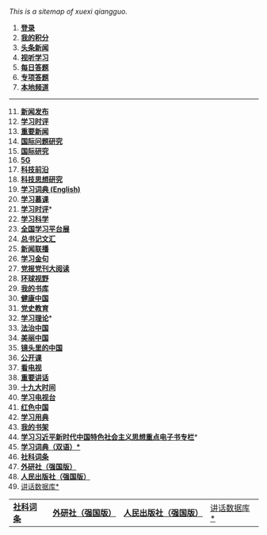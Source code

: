 

*This is a sitemap of xuexi qiangguo.*

1. **[登录](https://pc.xuexi.cn/points/login.html?ref=https%3A%2F%2Fwww.xuexi.cn%2F)**
2. **[我的积分](https://pc.xuexi.cn/points/my-points.html)**
3. **[头条新闻](https://www.xuexi.cn/72ac54163d26d6677a80b8e21a776cfa/9a3668c13f6e303932b5e0e100fc248b.html)**
4. **[视听学习](https://www.xuexi.cn/4426aa87b0b64ac671c96379a3a8bd26/db086044562a57b441c24f2af1c8e101.html#1novbsbi47k-5)**
5. **[每日答题](https://pc.xuexi.cn/points/exam-practice.html)**
6. **[专项答题](https://pc.xuexi.cn/points/exam-paper-list.html)**
7. **[本地频道](https://tj.xuexi.cn/)**

------

11. **[新闻发布](https://www.xuexi.cn/bab787a637b47d3e51166f6a0daeafdb/9a3668c13f6e303932b5e0e100fc248b.html)**
12. **[学习时评](https://www.xuexi.cn/d05cad69216e688d304bb91ef3aac4c6/9a3668c13f6e303932b5e0e100fc248b.html)**
13. **[重要新闻](https://www.xuexi.cn/98d5ae483720f701144e4dabf99a4a34/5957f69bffab66811b99940516ec8784.html)**
14. **[国际问题研究](https://www.xuexi.cn/52e44abae4bdb29ec9c20e2ebc8ff4c4/5957f69bffab66811b99940516ec8784.html)**
15. **[国际研究](https://www.xuexi.cn/xxqg.html?id=d5f79e31c394432a85a0e8f77bec3d9b)**
16. **[5G](https://www.xuexi.cn/f927c245be854d1fab1789ea7e0b40f3/90fcecad01824c42acad7153fc552356.html)**
17. **[科技前沿](https://www.xuexi.cn/f64099d849c46d8b64b25e3313e1b172/5957f69bffab66811b99940516ec8784.html)**
18. **[科技思想研究](https://www.xuexi.cn/0db3aecacaed782aaab2da53498360ad/5957f69bffab66811b99940516ec8784.html)**
19. **[学习词典 (English)](https://www.xuexi.cn/d6399cd070074625b24eb5952a5ea64c/b7dd5b56969a59022b5a12ff049cc2eb.html)**
20. **[学习慕课](https://www.xuexi.cn/f547c0f321ac9a0a95154a21485a29d6/1cdd8ef7bfc3919650206590533c3d2a.html)**
21. **[学习时评](https://www.xuexi.cn/d05cad69216e688d304bb91ef3aac4c6/9a3668c13f6e303932b5e0e100fc248b.html)***
22. **[学习科学](https://www.xuexi.cn/896bddc5f57a423b857a85eb40f98945/72742e3e40c96ade71e42b6e7ed42419.html)**
23. **[全国学习平台展](https://www.xuexi.cn/e8cb7e8132ee33125793b020f6a63180/df59e7a5427508e62df34eb36f5c0223.html)**
24. **[总书记文汇](https://www.xuexi.cn/5c90534c80d14c060d6683fa960e3676/82573c005c024095037d2186a02244cb.html)**
25. **[新闻联播](https://www.xuexi.cn/8e35a343fca20ee32c79d67e35dfca90/7f9f27c65e84e71e1b7189b7132b4710.html)**
26. **[学习金句](https://www.xuexi.cn/xxqg.html?id=e8fef3d718f24640a49a0d09632c4d93)**
27. **[党报党刊大阅读](https://www.xuexi.cn/26d28f3e53f9533c50b9ddd94ae5d79a/a86870b30c3994f155fb3c2aa2838fb9.html)**
28. **[环球视野](https://www.xuexi.cn/261c9a142ef8e6375ed554815a26d585/f2d8ff735982530b7a8c9bb90fa99f68.html)**
29. **[我的书库](https://www.xuexi.cn/33590d1e7810a9270f32d4a9a092c446/632637934f4fde6f0cefbf743596aee5.html)**
30. **[健康中国](https://www.xuexi.cn/xxqg.html?id=4975d3461fae4a6d8334df7fe6cd177d)**
31. **[党史教育](https://www.xuexi.cn/xxqg.html?id=2b6a8077cad544c4a22894547b42a137)**
32. **[学习理论](https://www.xuexi.cn/xxqg.html?id=3cba33e067d64ded8a1a503f0774675c)***
33. **[法治中国](https://www.xuexi.cn/xxqg.html?id=85a36708538c4fda94daa97507e00da1)**
34. **[美丽中国](https://www.xuexi.cn/b51582609167f915bcd0f5532daee48d/778eae63fed91ff4c54dc15f22c7fc31.html)**
35. **[镜头里的中国](https://www.xuexi.cn/9e0809abd7b29ff09a9890486e0ace52/29f26f722b3749f799692dcb4c3bc73c.html)**
36. **[公开课](https://www.xuexi.cn/fd76b4567230816c8c9e50b9a8dd86f3/8ef7721513972962aaa6d0cccf899907.html)**
37. **[看电视](https://www.xuexi.cn/2f1ef62aa33cee2644d88d42e07862ce/1387f28e5e955f9120c0272b0c58b664.html)**
38. **[重要讲话](https://www.xuexi.cn/588a4707f9db9606d832e51bfb3cea3b/9a3668c13f6e303932b5e0e100fc248b.html)**
39. **[十九大时间](https://www.xuexi.cn/f997e76a890b0e5a053c57b19f468436/018d244441062d8916dd472a4c6a0a0b.html)**
40. **[学习电视台](https://www.xuexi.cn/0809b8b6ab8a81a4f55ce9cbefa16eff/ae60b027cb83715fd0eeb7bb2527e88b.html)**
41. **[红色中国](https://www.xuexi.cn/482f31e90c481f2161a19ecfcbb91f8b/e6109f421e472b4399b006ba21bc2ecd.html)**
42. **[学习用典](https://www.xuexi.cn/4b93eb98090f5f4d0ed95e54d6d9dfd4/ba635b20ba5f94e503123161c188170c.html)**
43. **[我的书架](https://www.xuexi.cn/9c07fc4cfb37478cb90ba006c911240b/2c4b5bffe40a6b77f03bf5adcd088e38.html)**
44. [**学习习近平新时代中国特色社会主义思想重点电子书专栏**](https://www.xuexi.cn/xxqg.html?id=4am4gi118kir4am4gi118kir4am4gi118kir)*
45. **[学习词典（双语）*](https://www.xuexi.cn/xxqg.html?id=41f643b7eb754912a73db129ff452df0)**
46. **[社科词条](https://www.skctk.cn/)**
47. **[外研社（强国版）](https://xuexi.fltrp.com/zgwh/)**
48. **[人民出版社（强国版）](http://xuexi.lilun.cn/)**
49. [讲话数据库*](http://jhsjk.people.cn/)

|  |  |  |  |
|---|---|---|:--|
| **[社科词条](https://www.skctk.cn/)** | **[外研社（强国版）](https://xuexi.fltrp.com/zgwh/)** |  **[人民出版社（强国版）](http://xuexi.lilun.cn/)**|[讲话数据库*](http://jhsjk.people.cn/)|


